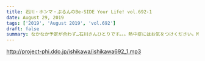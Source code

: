 ```yaml
---
title: 石川・ホンマ・ぶるんのBe-SIDE Your Life! vol.692-1
date: August 29, 2019
tags: ['2019', 'August 2019', 'vol.692']
draft: false
summary: なかなか予定が合わず…石川さんひとりです。。。熱中症にはお気をつけください。MIURA
---
```


http://project-phi.ddo.jp/ishikawa/ishikawa692_1.mp3